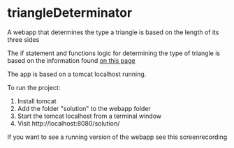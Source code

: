 # triangleDeterminator
A webapp that determines the type a triangle is based on the length of its three sides

The if statement and functions logic for determining the type of triangle is based on the information found [on this page](https://www.mathsisfun.com/triangle.html?fbclid=IwAR2P_t_pLYBxaXZzYqtIzreaCw9mjoW_TNXpeSiloCsf2SdYykEEd03iS6I)

The app is based on a tomcat localhost running.

To run the project:
1. Install tomcat
2. Add the folder "solution" to the webapp folder
3. Start the tomcat localhost from a terminal window
4. Visit http://localhost:8080/solution/

If you want to see a running version of the webapp see this screenrecording
